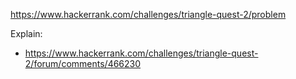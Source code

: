 https://www.hackerrank.com/challenges/triangle-quest-2/problem

Explain:
- https://www.hackerrank.com/challenges/triangle-quest-2/forum/comments/466230
